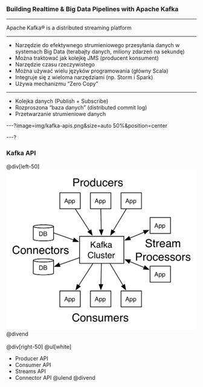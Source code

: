 
### Building Realtime & Big Data Pipelines with Apache Kafka


---

Apache Kafka® is a distributed streaming platform


---

* Narzędzie do efektywnego strumieniowego przesyłania danych w systemach Big Data (terabajty danych, miliony zdarzeń na sekundę)
* Można traktować jak kolejkę JMS (producent konsument)
* Narzędzie czasu rzeczywistego
* Można używać wielu języków programowania (główny Scala)
* Integruje się z wieloma narzędziami (np. Storm i Spark)
* Używa mechanizmu “Zero Copy”


---

* Kolejka danych (Publish + Subscribe)
* Rozproszona “baza danych” (distributed commit log)
* Przetwarzanie strumieniowe danych


---?image=img/kafka-apis.png&size=auto 50%&position=center


---?

### Kafka API

@div[left-50]
<br>
![MONKEY](img/kafka-apis.png)
@divend
<br/><br/>
@div[right-50]
@ul[white]
- Producer API
- Consumer API
- Streams API
- Connector API
@ulend
@divend